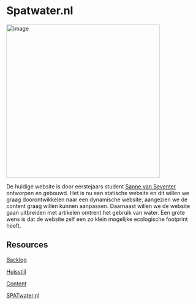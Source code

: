 # Spatwater.nl 

<img width="400" alt="image" src="https://github.com/fdnd-agency/SPATwater/assets/1061632/bfcf5132-226c-4055-b372-c911c744a13b">

De huidige website is door eerstejaars student [Sanne van Seventer](https://github.com/sannevanseeventer/The-Startup-SPATwater) ontworpen en gebouwd. Het is nu een statische website en dit willen we graag doorontwikkelen naar een dynamische website, aangezien we de content graag willen kunnen aanpassen. Daarnaast willen we de website gaan uitbreiden met artikelen omtrent het gebruik van water. Een grote wens is dat de website zelf een zo klein mogelijke ecologische footprint heeft.

## Resources

[Backlog](https://github.com/orgs/fdnd-agency/projects/20)

[Huisstijl]()  

[Content]()  

[SPATwater.nl](https://spatwater.nl/)
